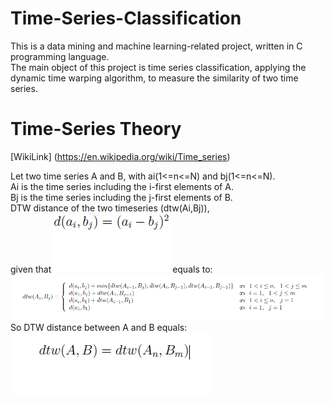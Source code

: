 # Time-Series-Classification

This is a data mining and machine learning-related project, written in C programming language.\
The main object of this project is time series classification, applying the dynamic time warping algorithm, to measure the similarity of two time series.

# Time-Series Theory

[WikiLink] (https://en.wikipedia.org/wiki/Time_series)

Let two time series A and B, with ai(1<=n<=N) and bj(1<=n<=N).\
Ai is the time series including the i-first elements of A.\
Bj is the time series including the j-first elements of B.\
DTW distance of the two timeseries (dtw(Ai,Bj)), \
given that
![alt text](https://github.com/KGArgyropoulos/Time-Series-Classification/blob/master/images/img3.png)
equals to:
![alt text](https://github.com/KGArgyropoulos/Time-Series-Classification/blob/master/images/img1.png)
So DTW distance between A and B equals:
![alt text](https://github.com/KGArgyropoulos/Time-Series-Classification/blob/master/images/img2.png)

